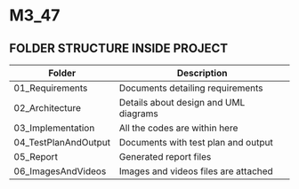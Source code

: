 # M3_47

## FOLDER STRUCTURE INSIDE PROJECT

| Folder | Description |
| ------ |------------ |
| 01_Requirements | Documents detailing requirements |
| 02_Architecture | Details about design and UML diagrams |
| 03_Implementation | All the codes are within here |
| 04_TestPlanAndOutput |Documents with test plan and output |
| 05_Report | Generated report files |
| 06_ImagesAndVideos | Images and videos files are attached |
